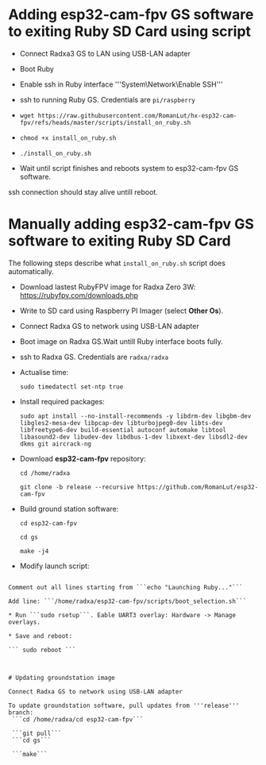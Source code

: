 # Adding esp32-cam-fpv GS software to exiting Ruby SD Card using script

* Connect Radxa3 GS to LAN using USB-LAN adapter

* Boot Ruby

* Enable ssh in Ruby interface '''System\Network\Enable SSH'''

* ssh to running Ruby GS. Credentials are ```pi/raspberry```

* ```wget https://raw.githubusercontent.com/RomanLut/hx-esp32-cam-fpv/refs/heads/master/scripts/install_on_ruby.sh```

* ```chmod +x install_on_ruby.sh```

* ```./install_on_ruby.sh```

* Wait until script finishes and reboots system to esp32-cam-fpv GS software.

ssh connection should stay alive untill reboot.

# Manually adding esp32-cam-fpv GS software to exiting Ruby SD Card

  The following steps describe what ```install_on_ruby.sh``` script does automatically.

* Download lastest RubyFPV image for Radxa Zero 3W: https://rubyfpv.com/downloads.php

* Write to SD card using Raspberry PI Imager (select **Other Os**).

* Connect Radxa GS to network using USB-LAN adapter

* Boot image on Radxa GS.Wait untill Ruby interface boots fully.

* ssh to Radxa GS. Credentials are ```radxa/radxa```

* Actualise time:

  ```sudo timedatectl set-ntp true```

* Install required packages: 

  ```sudo apt install --no-install-recommends -y libdrm-dev libgbm-dev libgles2-mesa-dev libpcap-dev libturbojpeg0-dev libts-dev libfreetype6-dev build-essential autoconf automake libtool libasound2-dev libudev-dev libdbus-1-dev libxext-dev libsdl2-dev dkms git aircrack-ng```

* Download **esp32-cam-fpv** repository:
 
  ```cd /home/radxa```
 
  ```git clone -b release --recursive https://github.com/RomanLut/esp32-cam-fpv```

* Build ground station software:

  ```cd esp32-cam-fpv```

  ```cd gs```

  ```make -j4```

* Modify launch script:

 ```sudo nano /root/.profile
 
 Comment out all lines starting from ```echo "Launching Ruby..."```

 Add line: ```/home/radxa/esp32-cam-fpv/scripts/boot_selection.sh``` 

* Run ```sudo rsetup```. Eable UART3 overlay: Hardware -> Manage overlays.

* Save and reboot:

``` sudo reboot ```



# Updating groundstation image

Connect Radxa GS to network using USB-LAN adapter

To update groundstation software, pull updates from '''release''' branch:
  ```cd /home/radxa/cd esp32-cam-fpv```
 
  ```git pull```
  ```cd gs```
  
  ```make```

